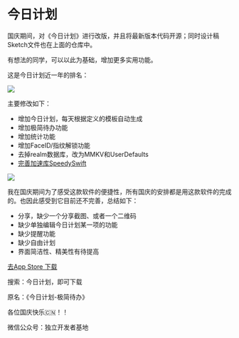 # 今日计划
国庆期间，对《今日计划》进行改版，并且将最新版本代码开源；同时设计稿Sketch文件也在上面的仓库中。

有想法的同学，可以以此为基础，增加更多实用功能。

这是今日计划近一年的排名：

![](https://files.mdnice.com/user/9022/b919104b-8268-4d4f-8913-7be19dd1b2c3.png)

主要修改如下：
- 增加今日计划，每天根据定义的模板自动生成
- 增加极简待办功能
- 增加统计功能
- 增加FaceID/指纹解锁功能
- 去掉realm数据库，改为MMKV和UserDefaults
- [完善加速库SpeedySwift](https://github.com/Tliens/SpeedySwift)

![](https://files.mdnice.com/user/9022/fea923d7-eeda-4153-98da-4d3708e0ba7f.png)

我在国庆期间为了感受这款软件的便捷性，所有国庆的安排都是用这款软件的完成的​。也因此感受到它​目前还不完善，总结如下：

- 分享，缺少一个分享截图、或者一个二维码
- 缺少单独编辑今日计划某一项的功能
- 缺少提醒功能
- 缺少自由计划
- 界面简洁性、精美性有待提高

[去App Store 下载](https://apps.apple.com/cn/app/id1505020317)

搜索：今日计划，即可下载

原名：《今日计划-极简待办》

各位国庆快乐🇨🇳！！

微信公众号：独立开发者基地
